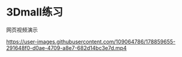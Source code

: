 # 3Dmall练习

网页视频演示

https://user-images.githubusercontent.com/109064786/178859655-291648f0-d0ae-4709-a8e7-682d14bc3e7d.mp4

